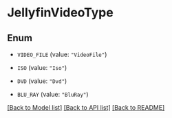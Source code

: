 # JellyfinVideoType

## Enum


* `VIDEO_FILE` (value: `"VideoFile"`)

* `ISO` (value: `"Iso"`)

* `DVD` (value: `"Dvd"`)

* `BLU_RAY` (value: `"BluRay"`)


[[Back to Model list]](../README.md#documentation-for-models) [[Back to API list]](../README.md#documentation-for-api-endpoints) [[Back to README]](../README.md)


